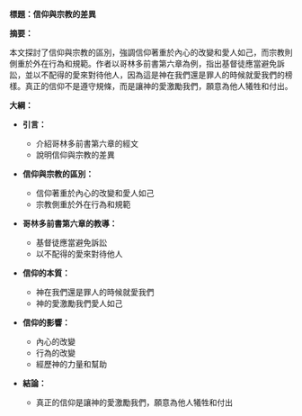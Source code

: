 **標題：信仰與宗教的差異**

**摘要：**

本文探討了信仰與宗教的區別，強調信仰著重於內心的改變和愛人如己，而宗教則側重於外在行為和規範。作者以哥林多前書第六章為例，指出基督徒應當避免訴訟，並以不配得的愛來對待他人，因為這是神在我們還是罪人的時候就愛我們的榜樣。真正的信仰不是遵守規條，而是讓神的愛激勵我們，願意為他人犧牲和付出。

**大綱：**

* **引言：**
    * 介紹哥林多前書第六章的經文
    * 說明信仰與宗教的差異

* **信仰與宗教的區別：**
    * 信仰著重於內心的改變和愛人如己
    * 宗教側重於外在行為和規範

* **哥林多前書第六章的教導：**
    * 基督徒應當避免訴訟
    * 以不配得的愛來對待他人

* **信仰的本質：**
    * 神在我們還是罪人的時候就愛我們
    * 神的愛激勵我們愛人如己

* **信仰的影響：**
    * 內心的改變
    * 行為的改變
    * 經歷神的力量和幫助

* **結論：**
    * 真正的信仰是讓神的愛激勵我們，願意為他人犧牲和付出